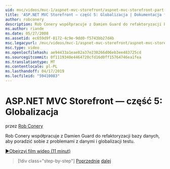 ```yaml
---
uid: mvc/videos/mvc-1/aspnet-mvc-storefront/aspnet-mvc-storefront-part-5-globalization
title: 'ASP.NET MVC Storefront — część 5: Globalizacja | Dokumentacja firmy Microsoft'
author: robconery
description: Rob Conery współpracuje z Damien Guard do refaktoryzacji bazy danych, aby poradzić sobie z problemami z danymi i globalizacji testu.
ms.author: riande
ms.date: 05/27/2008
ms.assetid: ec659d9f-8172-4c9e-9dd0-f5743bb27d4b
msc.legacyurl: /mvc/videos/mvc-1/aspnet-mvc-storefront/aspnet-mvc-storefront-part-5-globalization
msc.type: video
ms.openlocfilehash: ae94433a1eae82a37e230266d06eb3ee483725cd
ms.sourcegitcommit: 0f1119340e4464720cfd16d0ff15764746ea1fea
ms.translationtype: MT
ms.contentlocale: pl-PL
ms.lasthandoff: 04/17/2019
ms.locfileid: "59410083"
---
```

# <a name="aspnet-mvc-storefront-part-5-globalization"></a>ASP.NET MVC Storefront — część 5: Globalizacja

przez [Rob Conery](https://github.com/robconery)

Rob Conery współpracuje z Damien Guard do refaktoryzacji bazy danych, aby poradzić sobie z problemami z danymi i globalizacji testu.

[&#9654;Obejrzyj film wideo (11 minut)](https://channel9.msdn.com/Blogs/ASP-NET-Site-Videos/aspnet-mvc-storefront-part-5-globalization)

> [!div class="step-by-step"]
> [Poprzednie](aspnet-mvc-storefront-part-4-linq-to-sql-spike.md)
> [dalej](aspnet-mvc-storefront-part-6-finishing-the-repository-and-initial-ui-work.md)
